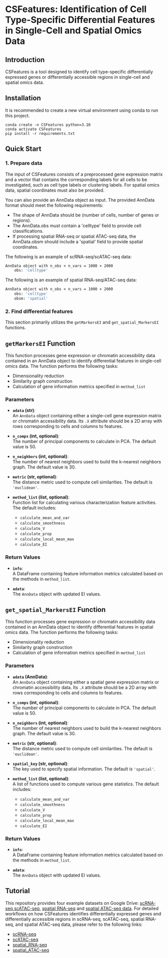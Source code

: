 # CSFeatures: Identification of Cell Type-Specific Differential Features in Single-Cell and Spatial Omics Data

## Introduction
CSFeatures is a tool designed to identify cell type-specific differentially expressed genes or differentially accessible regions in single-cell and spatial omics data.

## Installation
It is recommended to create a new virtual environment using conda to run this project.

```
conda create -n CSFeatures python=3.10
conda activate CSFeatures
pip install -r requirements.txt
```

## Quick Start

### 1. Prepare data
The input of CSFeatures consists of a preprocessed gene expression matrix and a vector that contains the corresponding labels for all cells to be investigated, such as cell type labels or clustering labels. For spatial omics data, spatial coordinates must also be provided.

You can also provide an AnnData object as input. The provided AnnData format should meet the following requirements:
- The shape of AnnData should be (number of cells, number of genes or regions).
- The AnnData.obs must contain a 'celltype' field to provide cell classifications.
- If processing spatial RNA-seq or spatial ATAC-seq data, the AnnData.obsm should include a 'spatial' field to provide spatial coordinates.

The following is an example of scRNA-seq/scATAC-seq data:

```bash
AnnData object with n_obs × n_vars = 1000 × 2000
    obs: 'celltype'
```
The following is an example of spatial RNA-seq/ATAC-seq data:

```bash
AnnData object with n_obs × n_vars = 1000 × 2000
    obs: 'celltype'
    obsm: 'spatial'
```

### 2. Find differential features

This section primarily utilizes the `getMarkersEI` and `get_spatial_MarkersEI` functions.

## `getMarkersEI` Function

This function processes gene expression or chromatin accessibility data contained in an AnnData object to identify differential features in single-cell omics data. The function performs the following tasks:
- Dimensionality reduction
- Similarity graph construction
- Calculation of gene information metrics specified in `method_list`

### Parameters

- **`adata` (str)**:  
  An `AnnData` object containing either a single-cell gene expression matrix or chromatin accessibility data. Its `.X` attribute should be a 2D array with rows corresponding to cells and columns to features.

- **`n_comps` (int, optional)**:  
  The number of principal components to calculate in PCA. The default value is 50.

- **`n_neighbors` (int, optional)**:  
  The number of nearest neighbors used to build the k-nearest neighbors graph. The default value is 30.

- **`metric` (str, optional)**:  
  The distance metric used to compute cell similarities. The default is `'euclidean'`.

- **`method_list` (list, optional)**:  
  Function list for calculating various characterization feature activities. The default includes:

  - `calculate_mean_and_var`
  - `calculate_smoothness`
  - `calculate_V`
  - `calculate_prop`
  - `calculate_local_mean_max`
  - `calculate_EI`


### Return Values

- **`info`**:  
 A DataFrame containing feature information metrics calculated based on the methods in `method_list`.

- **`adata`**:  
  The `AnnData` object with updated EI values.

## `get_spatial_MarkersEI` Function

This function processes gene expression or chromatin accessibility data contained in an AnnData object to identify differential features in spatial omics data. The function performs the following tasks:
- Dimensionality reduction
- Similarity graph construction
- Calculation of gene information metrics specified in `method_list`

### Parameters

- **`adata` (AnnData)**:  
   An `AnnData` object containing either a spatial gene expression matrix or chromatin accessibility data. Its `.X` attribute should be a 2D array with rows corresponding to cells and columns to features.
- **`n_comps` (int, optional)**:  
  The number of principal components to calculate in PCA. The default value is 50.

- **`n_neighbors` (int, optional)**:  
  The number of nearest neighbors used to build the k-nearest neighbors graph. The default value is 30.

- **`metric` (str, optional)**:  
  The distance metric used to compute cell similarities. The default is `'euclidean'`.

- **`spatial_key` (str, optional)**:  
  The key used to specify spatial information. The default is `'spatial'`.

- **`method_list` (list, optional)**:  
  A list of functions used to compute various gene statistics. The default includes:

  - `calculate_mean_and_var`
  - `calculate_smoothness`
  - `calculate_V`
  - `calculate_prop`
  - `calculate_local_mean_max`
  - `calculate_EI`

### Return Values

- **`info`**:  
 A DataFrame containing feature information metrics calculated based on the methods in `method_list`.

- **`adata`**:  
  The `AnnData` object with updated EI values.

## Tutorial

This repository provides four example datasets on Google Drive: [scRNA-seq](https://drive.google.com/file/d/1LWOnXLHYn8W6GFQ2NTfi84JyY9B4XGOK/view?usp=drive_link),[scATAC-seq](https://drive.google.com/file/d/1mXGWKpOMR4I-mqhyAIQ_UFV6VbHwizdh/view?usp=drive_link),  [spatial RNA-seq](https://drive.google.com/file/d/1U3_0FIBEcTLzTiAHQG00sMNSLvq7lFtl/view?usp=drive_link) and [spatial ATAC-seq data](https://drive.google.com/file/d/1w7oxnwR_Nma5uTm0yOf4I2O44tGC5Dif/view?usp=drive_link). For detailed workflows on how CSFeatures identifies differentially expressed genes and differentially accessible regions in scRNA-seq, scATAC-seq, spatial RNA-seq, and spatial ATAC-seq data, please refer to the following links:

- [scRNA-seq](./tutorials/scRNA-seq.ipynb)
- [scATAC-seq](./tutorials/scATAC-seq.ipynb)
- [spatial_RNA-seq](./tutorials/spatial_RNA-seq.ipynb)
- [spatial_ATAC-seq](./tutorials/spatial_ATAC-seq.ipynb)
